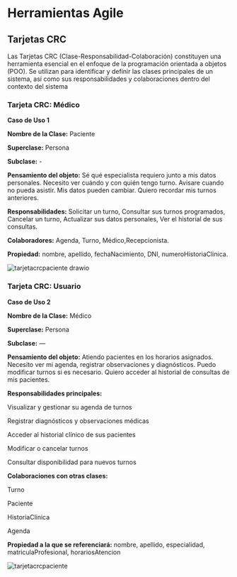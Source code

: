 # Herramientas Agile

## Tarjetas CRC
Las Tarjetas CRC (Clase-Responsabilidad-Colaboración) constituyen una
herramienta esencial en el enfoque de la programación orientada a objetos (POO). Se
utilizan para identificar y definir las clases principales de un sistema, así como sus
responsabilidades y colaboraciones dentro del contexto del sistema

### Tarjeta CRC: Médico
**Caso de Uso 1**

**Nombre de la Clase:** Paciente

**Superclase:** Persona

**Subclase:** -

**Pensamiento del objeto:** Sé qué especialista requiero junto a mis datos personales. Necesito ver cuándo y con quién tengo turno. Avisare cuando no pueda asistir. Mis datos pueden cambiar.
Quiero recordar mis turnos anteriores.

**Responsabilidades:** Solicitar un turno, Consultar sus turnos programados, Cancelar un turno, Actualizar sus datos personales, Ver el historial de sus consultas.

**Colaboradores:** Agenda, Turno, Médico,Recepcionista.

**Propiedad:** nombre, apellido, fechaNacimiento, DNI, numeroHistoriaClinica.

![tarjetacrcpaciente drawio](https://github.com/user-attachments/assets/061342c7-b22c-4980-93f9-23fda2a965c7)


### Tarjeta CRC: Usuario

**Caso de Uso 2**

**Nombre de la Clase:** Médico

**Superclase:** Persona

**Subclase:** —

**Pensamiento del objeto:** Atiendo pacientes en los horarios asignados. Necesito ver mi agenda, registrar observaciones y diagnósticos. Puedo modificar turnos si es necesario. Quiero acceder al historial de consultas de mis pacientes.

**Responsabilidades principales:**

Visualizar y gestionar su agenda de turnos

Registrar diagnósticos y observaciones médicas

Acceder al historial clínico de sus pacientes

Modificar o cancelar turnos 

Consultar disponibilidad para nuevos turnos

**Colaboraciones con otras clases:**

Turno

Paciente

HistoriaClinica

Agenda

**Propiedad a la que se referenciará:**
nombre, apellido, especialidad, matriculaProfesional, horariosAtencion

![tarjetacrcpaciente](https://github.com/user-attachments/assets/572455f4-6e30-4498-be79-5467380a5980)

